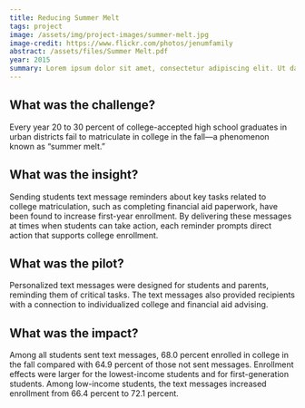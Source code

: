 ```yaml
---
title: Reducing Summer Melt
tags: project
image: /assets/img/project-images/summer-melt.jpg
image-credit: https://www.flickr.com/photos/jenumfamily
abstract: /assets/files/Summer Melt.pdf
year: 2015
summary: Lorem ipsum dolor sit amet, consectetur adipiscing elit. Ut dapibus nisl vitae libero pulvinar tempor.
---
```

## What was the challenge?

Every year 20 to 30 percent of college-accepted high school graduates in urban districts fail to matriculate in college in the fall—a phenomenon known as “summer melt.”

## What was the insight?

Sending students text message reminders about key tasks related to college matriculation, such as completing financial aid paperwork, have been found to increase first-year enrollment. By delivering these messages at times when students can take action, each reminder prompts direct action that supports college enrollment.

## What was the pilot?

Personalized text messages were designed for students and parents, reminding them of critical tasks. The text messages also provided recipients with a connection to individualized college and financial aid advising.

## What was the impact?

Among all students sent text messages, 68.0 percent enrolled in college in the fall compared with 64.9 percent of those not sent messages. Enrollment effects were larger for the lowest-income students and for first-generation students. Among low-income students, the text messages increased enrollment from 66.4 percent to 72.1 percent.
